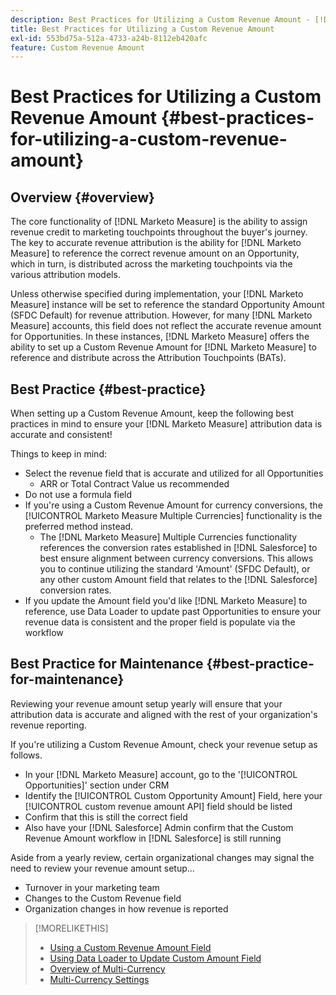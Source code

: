 ```yaml
---
description: Best Practices for Utilizing a Custom Revenue Amount - [!DNL Marketo Measure]
title: Best Practices for Utilizing a Custom Revenue Amount
exl-id: 553bd75a-512a-4733-a24b-8112eb420afc
feature: Custom Revenue Amount
---
```

# Best Practices for Utilizing a Custom Revenue Amount {#best-practices-for-utilizing-a-custom-revenue-amount}

## Overview {#overview}

The core functionality of [!DNL Marketo Measure] is the ability to assign revenue credit to marketing touchpoints throughout the buyer's journey. The key to accurate revenue attribution is the ability for [!DNL Marketo Measure] to reference the correct revenue amount on an Opportunity, which in turn, is distributed across the marketing touchpoints via the various attribution models.

Unless otherwise specified during implementation, your [!DNL Marketo Measure] instance will be set to reference the standard Opportunity Amount (SFDC Default) for revenue attribution. However, for many [!DNL Marketo Measure] accounts, this field does not reflect the accurate revenue amount for Opportunities. In these instances, [!DNL Marketo Measure] offers the ability to set up a Custom Revenue Amount for [!DNL Marketo Measure] to reference and distribute across the Attribution Touchpoints (BATs).

## Best Practice {#best-practice}

When setting up a Custom Revenue Amount, keep the following best practices in mind to ensure your [!DNL Marketo Measure] attribution data is accurate and consistent!

Things to keep in mind:

* Select the revenue field that is accurate and utilized for all Opportunities
   * ARR or Total Contract Value us recommended
* Do not use a formula field
* If you're using a Custom Revenue Amount for currency conversions, the [!UICONTROL Marketo Measure Multiple Currencies] functionality is the preferred method instead.
   * The [!DNL Marketo Measure] Multiple Currencies functionality references the conversion rates established in [!DNL Salesforce] to best ensure alignment between currency conversions. This allows you to continue utilizing the standard 'Amount' (SFDC Default), or any other custom Amount field that relates to the [!DNL Salesforce] conversion rates.
* If you update the Amount field you'd like [!DNL Marketo Measure] to reference, use Data Loader to update past Opportunities to ensure your revenue data is consistent and the proper field is populate via the workflow

## Best Practice for Maintenance {#best-practice-for-maintenance}

Reviewing your revenue amount setup yearly will ensure that your attribution data is accurate and aligned with the rest of your organization's revenue reporting.

If you're utilizing a Custom Revenue Amount, check your revenue setup as follows.

* In your [!DNL Marketo Measure] account, go to the '[!UICONTROL Opportunities]' section under CRM
* Identify the [!UICONTROL Custom Opportunity Amount] Field, here your [!UICONTROL custom revenue amount API] field should be listed
* Confirm that this is still the correct field
* Also have your [!DNL Salesforce] Admin confirm that the Custom Revenue Amount workflow in [!DNL Salesforce] is still running

Aside from a yearly review, certain organizational changes may signal the need to review your revenue amount setup...

* Turnover in your marketing team
* Changes to the Custom Revenue field
* Organization changes in how revenue is reported

>[!MORELIKETHIS]
>
>* [Using a Custom Revenue Amount Field](/help/advanced-marketo-measure-features/custom-revenue-amount/using-a-custom-revenue-amount-field.md)
>* [Using Data Loader to Update Custom Amount Field](/help/advanced-marketo-measure-features/custom-revenue-amount/using-data-loader-to-update-marketo-measure-custom-amount-field.md)
>* [Overview of Multi-Currency](/help/advanced-marketo-measure-features/multi-currency/overview.md)
>* [Multi-Currency Settings](/help/advanced-marketo-measure-features/multi-currency/settings.md)
